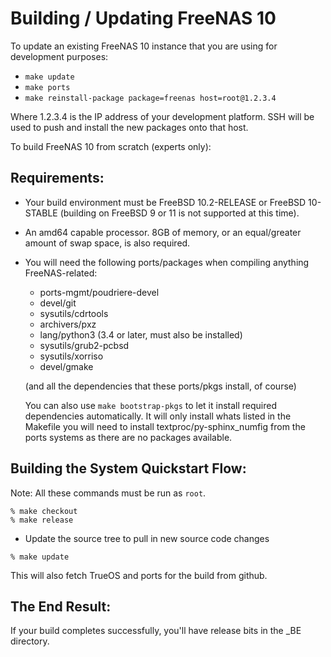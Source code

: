 # Building / Updating FreeNAS 10

To update an existing FreeNAS 10 instance that you are using for development
purposes:

* ```make update```
* ```make ports```
* ```make reinstall-package package=freenas host=root@1.2.3.4```

Where 1.2.3.4 is the IP address of your development platform.  SSH will be
used to push and install the new packages onto that host.

To build FreeNAS 10 from scratch (experts only):

## Requirements:

* Your build environment must be FreeBSD 10.2-RELEASE or FreeBSD 10-STABLE
(building on FreeBSD 9 or 11 is not supported at this time).

* An amd64 capable processor.  8GB of memory, or an equal/greater amount
  of swap space, is also required.

* You will need the following ports/packages when compiling anything
  FreeNAS-related:
  * ports-mgmt/poudriere-devel
  * devel/git
  * sysutils/cdrtools
  * archivers/pxz
  * lang/python3 (3.4 or later, must also be installed)
  * sysutils/grub2-pcbsd
  * sysutils/xorriso
  * devel/gmake

  (and all the dependencies that these ports/pkgs install, of course)
  
  You can also use ```make bootstrap-pkgs``` to let it install required
  dependencies automatically. It will only install whats listed in the Makefile
  you will need to install textproc/py-sphinx_numfig 
  from the ports systems as there are no packages available.

## Building the System Quickstart Flow:

Note: All these commands must be run as `root`.

```
% make checkout
% make release
```

* Update the source tree to pull in new source code changes

```
% make update
```

This will also fetch TrueOS and ports for the build from github.

## The End Result:

If your build completes successfully, you'll have release bits in the _BE
directory.
